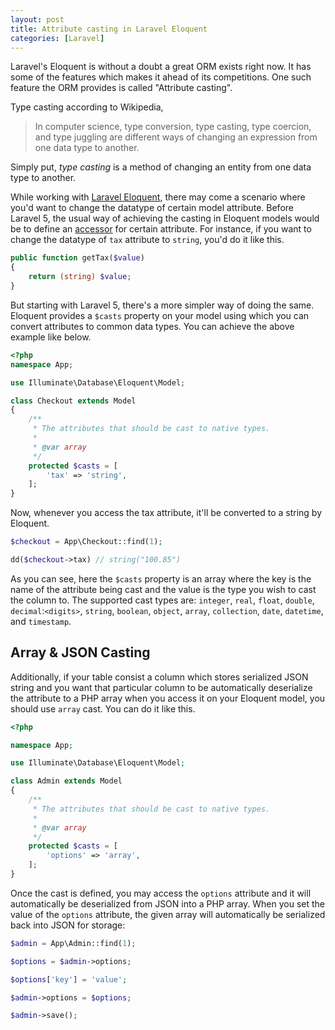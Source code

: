 ```yaml
---
layout: post
title: Attribute casting in Laravel Eloquent
categories: [Laravel]
---
```


Laravel's Eloquent is without a doubt a great ORM exists right now. It has some of the features which makes it ahead of its competitions. One such feature the ORM provides is called "Attribute casting".

Type casting according to Wikipedia,

> In computer science, type conversion, type casting, type coercion, and type juggling are different ways of changing an expression from one data type to another. 

Simply put, _type casting_ is a method of changing an entity from one data type to another. 

While working with [Laravel Eloquent](https://laravel.com/docs/5.8/eloquent), there may come a scenario where you'd want to change the datatype of certain model attribute. Before Laravel 5, the usual way of achieving the casting in Eloquent models would be to define an [accessor](/Laravel-Accessors-And-Mutators) for certain attribute. For instance, if you want to change the datatype of `tax` attribute to `string`, you'd do it like this.

```php
public function getTax($value)
{
    return (string) $value;
}
```

But starting with Laravel 5, there's a more simpler way of doing the same. Eloquent provides a `$casts` property on your model using which you can convert attributes to common data types. You can achieve the above example like below.

```php
<?php
namespace App;

use Illuminate\Database\Eloquent\Model;

class Checkout extends Model
{
    /**
     * The attributes that should be cast to native types.
     *
     * @var array
     */
    protected $casts = [
        'tax' => 'string',
    ];
}
```

Now, whenever you access the tax attribute, it'll be converted to a string by Eloquent.

```php
$checkout = App\Checkout::find(1);

dd($checkout->tax) // string("100.85")
```

As you can see, here the `$casts` property is an array where the key is the name of the attribute being cast and the value is the type you wish to cast the column to. The supported cast types are: `integer`, `real`, `float`, `double`, `decimal`:`<digits>`, `string`, `boolean`, `object`, `array`, `collection`, `date`, `datetime`, and `timestamp`.

## Array & JSON Casting

Additionally, if your table consist a column which stores serialized JSON string and you want that particular column to be automatically deserialize the attribute to a PHP array when you access it on your Eloquent model, you should use `array` cast. You can do it like this.

```php
<?php

namespace App;

use Illuminate\Database\Eloquent\Model;

class Admin extends Model
{
    /**
     * The attributes that should be cast to native types.
     *
     * @var array
     */
    protected $casts = [
        'options' => 'array',
    ];
}
```

Once the cast is defined, you may access the `options` attribute and it will automatically be deserialized from JSON into a PHP array. When you set the value of the `options` attribute, the given array will automatically be serialized back into JSON for storage:

```php
$admin = App\Admin::find(1);

$options = $admin->options;

$options['key'] = 'value';

$admin->options = $options;

$admin->save();
```
